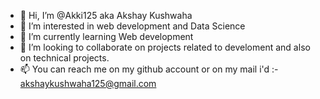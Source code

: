 - 👋 Hi, I’m @Akki125 aka Akshay Kushwaha
- 👀 I’m interested in web development and Data Science
- 🌱 I’m currently learning Web development
- 💞️ I’m looking to collaborate on projects related to develoment and also on technical projects.
- 📫 You can reach me on my github account or on my mail i'd :- akshaykushwaha125@gmail.com

<!---
Akki125/Akki125 is a ✨ special ✨ repository because its `README.md` (this file) appears on your GitHub profile.
You can click the Preview link to take a look at your changes.
--->
